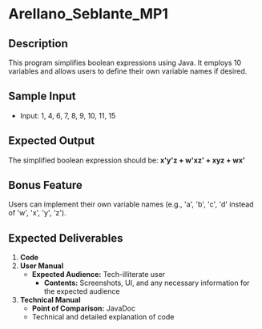 # Arellano_Seblante_MP1

## Description
This program simplifies boolean expressions using Java. It employs 10 variables and allows users to define their own variable names if desired.

## Sample Input
- Input: 1, 4, 6, 7, 8, 9, 10, 11, 15

## Expected Output
The simplified boolean expression should be:
**x'y'z + w'xz' + xyz + wx'**

## Bonus Feature
Users can implement their own variable names (e.g., 'a', 'b', 'c', 'd' instead of 'w', 'x', 'y', 'z').

## Expected Deliverables
1. **Code**
2. **User Manual**
   - **Expected Audience:** Tech-illiterate user
     - **Contents:** Screenshots, UI, and any necessary information for the expected audience
3. **Technical Manual**
   - **Point of Comparison:** JavaDoc
   - Technical and detailed explanation of code
